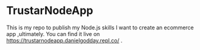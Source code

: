 # TrustarNodeApp
This is my repo to publish my Node.js skills I want to create an ecommerce app ,ultimately.
You can find it live on https://trustarnodeapp.danielgodday.repl.co/ . 
